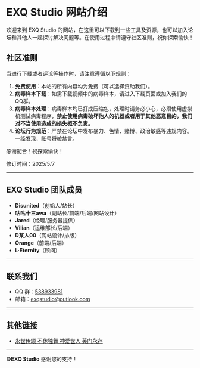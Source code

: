 # EXQ Studio 网站介绍

欢迎来到 EXQ Studio 的网站，在这里可以下载到一些工具及资源，也可以加入论坛和其他人一起探讨解决问题等。在使用过程中请遵守社区准则，祝你探索愉快！

## 社区准则

当进行下载或者评论等操作时，请注意遵循以下规则：

1. **免费使用**：本站的所有内容均为免费（可以选择资助我们）。
2. **病毒样本下载**：如需下载视频中的病毒样本，请进入下载页面或加入我们的QQ群。
3. **病毒样本处理**：病毒样本均已打成压缩包，处理时请务必小心，必须使用虚拟机测试病毒程序，**禁止使用病毒破坏他人的机器或者用于其他恶意目的，我们对不当使用造成的损失概不负责。**
4. **论坛行为规范**：严禁在论坛中发布暴力、色情、赌博、政治敏感等违规内容。一经发现，账号将被禁言。

感谢配合！祝探索愉快！

修订时间：2025/5/7

---

## EXQ Studio 团队成员

- **Disunited**（创始人/站长）
- **咕咕十三awa**（副站长/前端/后端/网站设计）
- **Jared**（经理/服务器提供）
- **Vilian**（运维部长/后端）
- **D某人00**（网站设计/排版）
- **Orange**（前端/后端）
- **L·Eternity**（顾问）

---

## 联系我们

- QQ 群：[538933981](https://qm.qq.com/cgi-bin/qm/qr?_wv=1027&k=s9hmkfGoSf-wJU7F9utssiFY1H8n1Wm1&authKey=xn9gD93GzSQuPXeL6iGcDgVtqgeCgWuPGYUSSSGJUoztP/0fE0yZxwu7mb+Pvg0M&noverify=0&group_code=538933981)
- 邮箱：exqstudio@outlook.com

---

## 其他链接

- [永世传颂 不休独舞 神爱世人 芙门永存](https://www.bilibili.com/video/BV1oa4y1X7Zt)

---

**&#169;EXQ Studio** 感谢您的支持！
